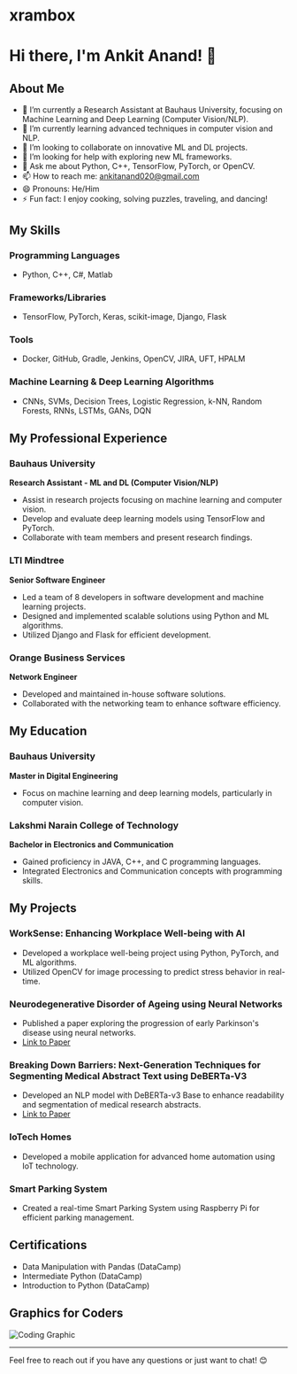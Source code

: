 # xrambox
# Hi there, I'm Ankit Anand! 👋

## About Me

- 🔭 I’m currently a Research Assistant at Bauhaus University, focusing on Machine Learning and Deep Learning (Computer Vision/NLP).
- 🌱 I’m currently learning advanced techniques in computer vision and NLP.
- 👯 I’m looking to collaborate on innovative ML and DL projects.
- 🤔 I’m looking for help with exploring new ML frameworks.
- 💬 Ask me about Python, C++, TensorFlow, PyTorch, or OpenCV.
- 📫 How to reach me: [ankitanand020@gmail.com](mailto:ankitanand020@gmail.com)
- 😄 Pronouns: He/Him
- ⚡ Fun fact: I enjoy cooking, solving puzzles, traveling, and dancing!

## My Skills

### Programming Languages
- Python, C++, C#, Matlab

### Frameworks/Libraries
- TensorFlow, PyTorch, Keras, scikit-image, Django, Flask

### Tools
- Docker, GitHub, Gradle, Jenkins, OpenCV, JIRA, UFT, HPALM

### Machine Learning & Deep Learning Algorithms
- CNNs, SVMs, Decision Trees, Logistic Regression, k-NN, Random Forests, RNNs, LSTMs, GANs, DQN

## My Professional Experience

### Bauhaus University
**Research Assistant - ML and DL (Computer Vision/NLP)**
- Assist in research projects focusing on machine learning and computer vision.
- Develop and evaluate deep learning models using TensorFlow and PyTorch.
- Collaborate with team members and present research findings.

### LTI Mindtree
**Senior Software Engineer**
- Led a team of 8 developers in software development and machine learning projects.
- Designed and implemented scalable solutions using Python and ML algorithms.
- Utilized Django and Flask for efficient development.

### Orange Business Services
**Network Engineer**
- Developed and maintained in-house software solutions.
- Collaborated with the networking team to enhance software efficiency.

## My Education

### Bauhaus University
**Master in Digital Engineering**
- Focus on machine learning and deep learning models, particularly in computer vision.

### Lakshmi Narain College of Technology
**Bachelor in Electronics and Communication**
- Gained proficiency in JAVA, C++, and C programming languages.
- Integrated Electronics and Communication concepts with programming skills.

## My Projects

### WorkSense: Enhancing Workplace Well-being with AI
- Developed a workplace well-being project using Python, PyTorch, and ML algorithms.
- Utilized OpenCV for image processing to predict stress behavior in real-time.

### Neurodegenerative Disorder of Ageing using Neural Networks
- Published a paper exploring the progression of early Parkinson's disease using neural networks.
- [Link to Paper](#)

### Breaking Down Barriers: Next-Generation Techniques for Segmenting Medical Abstract Text using DeBERTa-V3
- Developed an NLP model with DeBERTa-v3 Base to enhance readability and segmentation of medical research abstracts.
- [Link to Paper](#)

### IoTech Homes
- Developed a mobile application for advanced home automation using IoT technology.

### Smart Parking System
- Created a real-time Smart Parking System using Raspberry Pi for efficient parking management.

## Certifications
- Data Manipulation with Pandas (DataCamp)
- Intermediate Python (DataCamp)
- Introduction to Python (DataCamp)

## Graphics for Coders

![Coding Graphic](https://via.placeholder.com/600x400?text=Coding+Graphic)

---

Feel free to reach out if you have any questions or just want to chat! 😊
